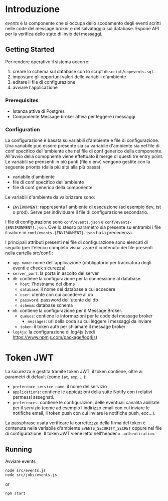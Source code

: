 # Introduzione

*events* è la componente che si occupa dello scodamento degli eventi scritti nelle code del message broker e del salvataggio sul database. Espone API per la verifica dello stato di invio dei messaggi.

## Getting Started

Per rendere operativo il sistema occorre:
1. creare lo schema sul database con lo script `dbscript/unpevents.sql`.
1. impostare gli opportuni valori delle variabili d'ambiente
1. editare il file di configurazione
1. avviare l'applicazione
    
### Prerequisites

* Istanza attiva di Postgres
* Componente Message broker attiva per leggere i messaggi

### Configuration

La configurazione è basata su variabili d'ambiente e file di configurazione. Una variabile può essere presente sia su variabile d'ambiente sia nel file di conf specifico dell'ambiente che nel file di conf generico della componente. All'avvio della comopnente viene effettuato il merge di questi tre entry point. Le variabili se prensenti in più punti (file o env) vengono gestite con la seguente priorità (dalla più alta alla più bassa):
* variabile d'ambiente
* file di conf specifico dell'ambiente
* file di conf generico della componente

Le variabili d'ambiente da valorizzare sono:
* `ENVIRONMENT`: rappresenta l'ambiente di esecuzione (ad esempio dev, tst o prod). Serve per individuare il file di configurazione secondario.

I file di configurazione sono `conf/events.json` e `conf/events-{ENVIRONMENT}.json`. Ove lo stesso parametro sia presente su entrambi i file il valore in `conf/events-{ENVIRONMENT}.json` ha la precedenza.

I principali attributi presenti nei file di configurazione sono elencati di seguito (per l'elenco completo visualizzare il contenuto dei file presenti nella cartella src/conf):

* `app_name`: nome dell'applicazione (obbligatorio per tracciatura degli eventi e check sicurezza)
* `server_port`: la porta in ascolto del server
* `db`: contiene la configurazione per la connessione al database. 
    * `host`: l'hostname del dbms
    * `database`: il nome del database a cui accedere
    * `user`: utente con cui accedere al db
    * `password`: password dell'utente del db
    * `schema`: database schema
* `mb`: contiene la configurazione per il Message Broker.
    * `queues`: contiene le informazioni per le code del message broker
        * `messages`: url della coda su cui leggere i messaggi da inviare
    * `token`: il token auth per chiamare il message broker
* `log4js`: la configurazione di log4js (vedi https://www.npmjs.com/package/log4js)

# Token JWT

La sicurezza è gestita tramite token JWT, il token contiene, oltre ai parametri di default (come `iat`, `exp`, ...):
* `preference_service_name`: il nome del servizio
* `applications`: contiene le appicazioni della suite Notify con i relativi permessi assegnati.
* `preferences`: contiene le configurazioni delle eventuali canalità abilitate per il servizio (come ad esempio l'indirizzo email con cui inviare le notifiche email, il token push con cui inviare le notifiche push, ecc...).

La passphrase usata verificare la correttezza della firma del token è contenuta nella variabile d'ambiente `EVENTS_SECURITY_SECRET` oppure nel file di configurazione.
Il token JWT viene letto nell'header `x-authentication`.

## Running

Avviare events
```
node src/events.js
node src/jobs/events.js
```

or

```
npm start
```

